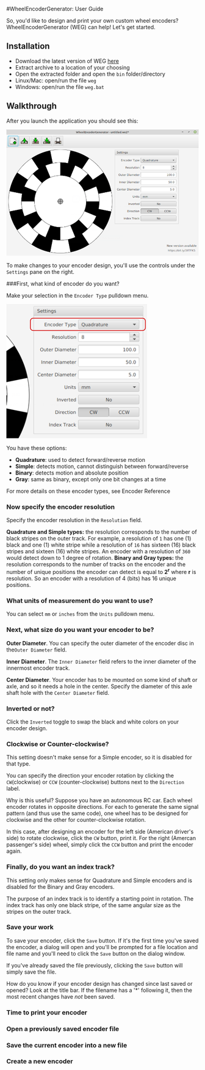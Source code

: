 #WheelEncoderGenerator: User Guide

So, you'd like to design and print your own custom wheel encoders? WheelEncoderGenerator (WEG) can help! Let's get started.

## Installation
 * Download the latest version of WEG [here](https://github.com/shimniok/WheelEncoderGenerator/releases)
 * Extract archive to a location of your choosing
 * Open the extracted folder and open the ```bin``` folder/directory
 * Linux/Mac: open/run the file ```weg```
 * Windows: open/run the file ```weg.bat```

## Walkthrough

After you launch the application you should see this:

![app screenshot](imgs/20210315-104611.png)

To make changes to your encoder design, you'll use the controls under the `Settings` pane on the right. 

###First, what kind of encoder do you want?

Make your selection in the `Encoder Type` pulldown menu.

![encoder type](imgs/EncoderType.png)

You have these options:

 * **Quadrature**: used to detect forward/reverse motion
 * **Simple**: detects motion, cannot distinguish between forward/reverse
 * **Binary**: detects motion and absolute position
 * **Gray**: same as binary, except only one bit changes at a time
 
 For more details on these encoder types, see Encoder Reference

### Now specify the encoder resolution

Specify the encoder resolution in the `Resolution` field.

**Quadrature and Simple types:** the resolution corresponds to the number of black stripes on the outer track. For example, a resolution of `1` has one (1) black and one (1) white stripe while a resolution of `16` has sixteen (16) black stripes and sixteen (16) white stripes. An encoder with a resolution of `360` would detect down to 1 degree of rotation.
**Binary and Gray types:** the resolution corresponds to the number of tracks on the encoder and the number of unique positions the encoder can detect is equal to **2<sup>r</sup>** where **r** is resolution. So an encoder with a resolution of 4 (bits) has 16 unique positions.

### What units of measurement do you want to use?

You can select `mm` or `inches` from the `Units` pulldown menu.
 
### Next, what size do you want your encoder to be?

**Outer Diameter**. You can specify the outer diameter of the encoder disc in the`Outer Diameter` field.

**Inner Diameter**. The `Inner Diameter` field refers to the inner diameter of the innermost encoder track.

**Center Diameter**. Your encoder has to be mounted on some kind of shaft or axle, and so it needs a hole in the center. Specify the diameter of this axle shaft hole with the `Center Diameter` field.

### Inverted or not?

Click the `Inverted` toggle to swap the black and white colors on your encoder design.

### Clockwise or Counter-clockwise?

This setting doesn't make sense for a Simple encoder, so it is disabled for that type.

You can specify the direction your encoder rotation by clicking the `CW`(clockwise) or `CCW` (counter-clockwise) buttons next to the `Direction` label.

Why is this useful? Suppose you have an autonomous RC car. Each wheel encoder rotates in opposite directions. For each to generate the same signal pattern (and thus use the same code), one wheel has to be designed for clockwise and the other for counter-clockwise rotation.

In this case, after designing an encoder for the left side (American driver's side) to rotate clockwise, click the `CW` button, print it. For the right (Amercan passenger's side) wheel, simply click the `CCW` button and print the encoder again.

### Finally, do you want an index track?

This setting only makes sense for Quadrature and Simple encoders and is disabled for the Binary and Gray encoders.

The purpose of an index track is to identify a starting point in rotation. The index track has only one black stripe, of the same angular size as the stripes on the outer track.

### Save your work

To save your encoder, click the `Save` button. If it's the first time you've saved the encoder, a dialog will open and you'll be prompted for a file location and file name and you'll need to click the `Save` button on the dialog window.

If you've already saved the file previously, clicking the `Save` button will simply save the file.

How do you know if your encoder design has changed since last saved or opened? Look at the title bar. If the filename has a '*' following it, then the most recent changes have *not* been saved.

### Time to print your encoder



### Open a previously saved encoder file



### Save the current encoder into a new file



### Create a new encoder


